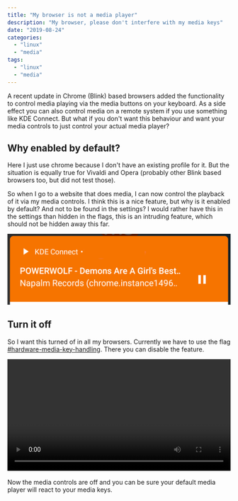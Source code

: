 ```yaml
---
title: "My browser is not a media player"
description: "My browser, please don't interfere with my media keys"
date: "2019-08-24"
categories:
  - "linux"
  - "media"
tags:
  - "linux"
  - "media"
---
```


A recent update in Chrome (Blink) based browsers added the functionality to
control media playing via the media buttons on your keyboard. As a side effect
you can also control media on a remote system if you use something like KDE
Connect. But what if you don't want this behaviour and want your media controls
to just control your actual media player?

<!--more-->

## Why enabled by default?

Here I just use chrome because I don't have an existing profile for it. But the
situation is equally true for Vivaldi and Opera (probably other Blink based
browsers too, but did not test those).

So when I go to a website that does media, I can now control the playback of it
via my media controls. I think this is a nice feature, but why is it enabled by
default? And not to be found in the settings? I would rather have this in the
settings than hidden in the flags, this is an intruding feature, which should
not be hidden away this far.

![kdeconnect shows chrome media](kdeconnect.png)

## Turn it off

So I want this turned of in all my browsers. Currently we have to use the flag
[#hardware-media-key-handling](chrome://flags/#hardware-media-key-handling
"Hardware Media Key Handling"). There you can disable the feature.

<video controls="controls" style="width: 100%">
    <source type="video/mp4" src="disable-media-keys.mp4"></source>
    <p>Your browser does not support the video element.</p>
</video>

Now the media controls are off and you can be sure your default media player
will react to your media keys.
